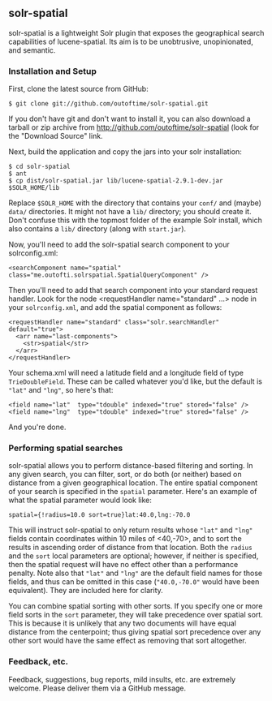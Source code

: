 ## solr-spatial

solr-spatial is a lightweight Solr plugin that exposes the geographical search
capabilities of lucene-spatial. Its aim is to be unobtrusive, unopinionated,
and semantic.

### Installation and Setup

First, clone the latest source from GitHub:

    $ git clone git://github.com/outoftime/solr-spatial.git

If you don't have git and don't want to install it, you can also download a
tarball or zip archive from http://github.com/outoftime/solr-spatial (look for
the "Download Source" link.

Next, build the application and copy the jars into your solr installation:

    $ cd solr-spatial
    $ ant
    $ cp dist/solr-spatial.jar lib/lucene-spatial-2.9.1-dev.jar $SOLR_HOME/lib

Replace `$SOLR_HOME` with the directory that contains your `conf/` and (maybe)
`data/` directories. It might not have a `lib/` directory; you should create it.
Don't confuse this with the topmost folder of the example Solr install, which
also contains a `lib/` directory (along with `start.jar`).

Now, you'll need to add the solr-spatial search component to your
solrconfig.xml:

    <searchComponent name="spatial" class="me.outofti.solrspatial.SpatialQueryComponent" />

Then you'll need to add that search component into your standard request
handler. Look for the node &lt;requestHandler name="standard" ...&gt; node in
your `solrconfig.xml`, and add the spatial component as follows:

    <requestHandler name="standard" class="solr.searchHandler" default="true">
      <arr name="last-components">
        <str>spatial</str>
      </arr>
    </requestHandler>

Your schema.xml will need a latitude field and a longitude field of type
`TrieDoubleField`. These can be called whatever you'd like, but the default is
`"lat"` and `"lng"`, so here's that:

    <field name="lat"  type="tdouble" indexed="true" stored="false" />
    <field name="lng"  type="tdouble" indexed="true" stored="false" />

And you're done.

### Performing spatial searches

solr-spatial allows you to perform distance-based filtering and sorting. In any
given search, you can filter, sort, or do both (or neither) based on distance
from a given geographical location. The entire spatial component of your search
is specified in the `spatial` parameter. Here's an example of what the spatial
parameter would look like:

    spatial={!radius=10.0 sort=true}lat:40.0,lng:-70.0

This will instruct solr-spatial to only return results whose `"lat"` and `"lng"`
fields contain coordinates within 10 miles of &lt;40,-70&gt;, and to sort the
results in ascending order of distance from that location. Both the `radius` and
the `sort` local parameters are optional; however, if neither is specified, then
the spatial request will have no effect other than a performance penalty. Note
also that `"lat"` and `"lng"` are the default field names for those fields, and thus
can be omitted in this case (`"40.0,-70.0"` would have been equivalent). They
are included here for clarity.

You can combine spatial sorting with other sorts. If you specify one or more
field sorts in the `sort` parameter, they will take precedence over spatial
sort. This is because it is unlikely that any two documents will have equal
distance from the centerpoint; thus giving spatial sort precedence over any
other sort would have the same effect as removing that sort altogether.

### Feedback, etc.

Feedback, suggestions, bug reports, mild insults, etc. are extremely welcome.
Please deliver them via a GitHub message.

